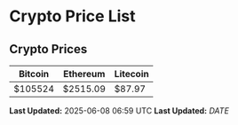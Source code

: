# Crypto Price List

## Crypto Prices
| Bitcoin | Ethereum | Litecoin |
| ------- | -------- | -------- |
| $105524 | $2515.09 | $87.97 |
**Last Updated:** 2025-06-08 06:59 UTC
**Last Updated:** $DATE$

